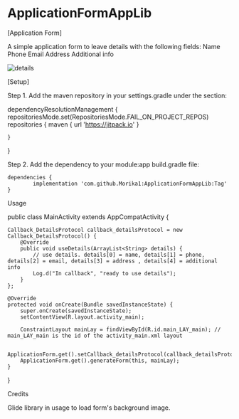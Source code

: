 # ApplicationFormAppLib

[Application Form]

A simple application form to leave details with the following fields:
Name 
Phone 
Email 
Address 
Additional info

![details](https://github.com/Morika1/ApplicationFormAppLib/assets/68543807/085d702c-18ea-4e85-a849-a479e6a6cf81)

[Setup]

Step 1. Add the maven repository in your settings.gradle under the section:

dependencyResolutionManagement {
    repositoriesMode.set(RepositoriesMode.FAIL_ON_PROJECT_REPOS)
    repositories {
      maven { url 'https://jitpack.io' }
     
    }
}

Step 2. Add the dependency to your module:app build.gradle file:

	dependencies {
	        implementation 'com.github.Morika1:ApplicationFormAppLib:Tag'
	}



Usage

public class MainActivity extends AppCompatActivity {

    Callback_DetailsProtocol callback_detailsProtocol = new Callback_DetailsProtocol() {
        @Override
        public void useDetails(ArrayList<String> details) {
            // use details. details[0] = name, details[1] = phone, details[2] = email, details[3] = address , details[4] = additional info
            Log.d("In callback", "ready to use details");
        }
    };

    @Override
    protected void onCreate(Bundle savedInstanceState) {
        super.onCreate(savedInstanceState);
        setContentView(R.layout.activity_main);

        ConstraintLayout mainLay = findViewById(R.id.main_LAY_main); // main_LAY_main is the id of the activity_main.xml layout

        ApplicationForm.get().setCallback_detailsProtocol(callback_detailsProtocol);
        ApplicationForm.get().generateForm(this, mainLay);
    }
}


Credits

Glide library in usage to load form's background image.
